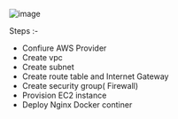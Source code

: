 ![image](https://user-images.githubusercontent.com/98226143/224474452-450f9398-9d30-4924-b8bb-a9a949918c9b.png)

Steps :-
* Confiure AWS Provider
* Create vpc
* Create subnet
* Create route table and Internet Gateway
* Create security group( Firewall)
* Provision EC2 instance
* Deploy Nginx Docker continer 
